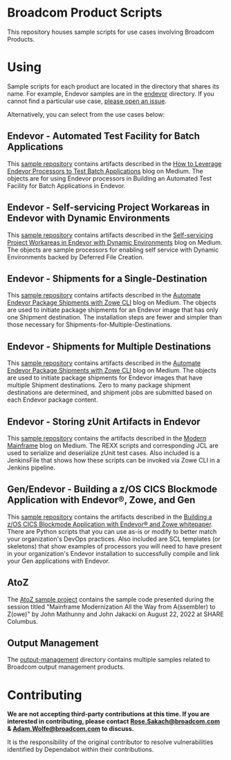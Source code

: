# Broadcom Product Scripts
This repository houses sample scripts for use cases involving Broadcom Products.

# Using
Sample scripts for each product are located in the directory that shares its name. For example, Endevor samples are in the [endevor](endevor) directory. If you cannot find a particular use case, [please open an issue](https://github.com/BroadcomMFD/broadcom-product-scripts/issues/new).

Alternatively, you can select from the use cases below:

## Endevor - Automated Test Facility for Batch Applications
This [sample repository](endevor/Automated-Test-Facility-for-Batch-Applications) contains artifacts described in the [How to Leverage Endevor Processors to Test Batch Applications](https://medium.com/modern-mainframe/how-to-leverage-endevor-processors-to-test-batch-applications-6247a9dfdafa) blog on Medium.  The objects are for using Endevor processors in Building an Automated Test Facility for Batch Applications in Endevor.

## Endevor - Self-servicing Project Workareas in Endevor with Dynamic Environments
This [sample repository](endevor/Self-servicing-Project-Workareas-in-Endevor-with-Dynamic-Environments) contains artifacts described in the [Self-servicing Project Workareas in Endevor with Dynamic Environments](https://medium.com/modern-mainframe/self-service-developer-workspaces-in-endevor-3b83c72bdc14) blog on Medium.  The objects are sample processors for enabling self service with Dynamic Environments backed by Deferred File Creation.

## Endevor - Shipments for a Single-Destination
This [sample repository](endevor/Shipments-for-a-Single-Destination) contains artifacts described in the [Automate Endevor Package Shipments with Zowe CLI](https://medium.com/zowe/automate-ca-endevor-package-shipments-with-zowe-cli-e15feb61745a) blog on Medium.  The objects are used to initiate package shipments for an Endevor image that has only one Shipment destination.  The installation steps are fewer and simpler than those necessary for Shipments-for-Multiple-Destinations.

## Endevor - Shipments for Multiple Destinations
This [sample repository](endevor/Shipments-for-Multiple-Destinations) contains artifacts described in the [Automate Endevor Package Shipments with Zowe CLI](https://medium.com/zowe/automate-ca-endevor-package-shipments-with-zowe-cli-e15feb61745a) blog on Medium.  The objects are used to initiate package shipments for Endevor images that have multiple Shipment destinations.  Zero to many package shipment destinations are determined, and shipment jobs are submitted based on each Endevor package content.

## Endevor - Storing zUnit Artifacts in Endevor
This [sample repository](endevor/zunit) contains the artifacts described in the [Modern Mainframe](https://medium.com/modern-mainframe) blog on Medium.  The REXX scripts and corresponding JCL are used to serialize and deserialize zUnit test cases.  Also included is a JenkinsFile that shows how these scripts can be invoked via Zowe CLI in a Jenkins pipeline.

## Gen/Endevor - Building a z/OS CICS Blockmode Application with Endevor®, Zowe, and Gen
This [sample repository](gen/gen-whitepaper-sample) contains the artifacts described in the [Building a z/OS CICS Blockmode Application with Endevor® and Zowe whitepaper](https://community.broadcom.com/mainframesoftware/communities/community-home/digestviewer/viewthread?GroupId=1513&MessageKey=7a3ba595-6432-48aa-93f4-f18206875d72&CommunityKey=4182c217-4789-4997-8f22-87de25983f6e&tab=digestviewer). There are Python scripts that you can use as-is or modify to better match your organization's DevOps practices. Also included are SCL templates (or skeletons) that show examples of processors you will need to have present in your organization's Endevor installation to successfully compile and link your Gen applications with Endevor.

## AtoZ
The [AtoZ sample project](share/2022_columbus/AtoZ/) contains the sample code presented during the session titled "Mainframe Modernization All the Way from A(ssembler) to Z(owe)" by John Mathunny and John Jakacki on August 22, 2022 at SHARE Columbus.

## Output Management

The [output-management](output-management) directory contains multiple samples related to Broadcom output management products.

# Contributing
**We are not accepting third-party contributions at this time. If you are interested in contributing, please contact Rose.Sakach@broadcom.com & Adam.Wolfe@broadcom.com to discuss.**

It is the responsibility of the original contributor to resolve vulnerabilities identified by Dependabot within their contributions.
